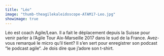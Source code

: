 ```yaml
---
title: "Léo"
image: "thumb-theagilekaleidoscope-ATAM17-Leo.jpg"
showimage: true
---
```


Léo est coach Agile/Lean.
Il a fait le déplacement depuis la Suisse pour venir parler à l’Agile Tour Aix-Marseille 2017 dans le sud de la France.
Avez-vous remarqué le micro qu’il tient? Il s’en sert pour enregistrer son podcast “le podcast agile“.
Je dois dire que j’adore son t-shirt.
